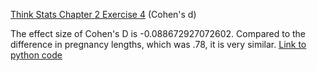 [Think Stats Chapter 2 Exercise 4](http://greenteapress.com/thinkstats2/html/thinkstats2003.html#toc24) (Cohen's d)

The effect size of Cohen's D is -0.088672927072602. Compared to the difference in pregnancy lengths, which was .78, it is very similar.
[Link to python code](https://github.com/Danielo-B/dsp/blob/master/lessons/statistics/DB_chap2_ex4.py)
